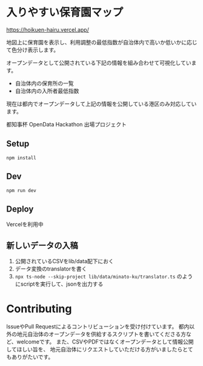 # 入りやすい保育園マップ

https://hoikuen-hairu.vercel.app/

地図上に保育園を表示し、利用調整の最低指数が自治体内で高いか低いかに応じて色分け表示します。

オープンデータとして公開されている下記の情報を組み合わせて可視化しています。
- 自治体内の保育所の一覧
- 自治体内の入所者最低指数

現在は都内でオープンデータして上記の情報を公開している港区のみ対応しています。

都知事杯 OpenData Hackathon 出場プロジェクト

## Setup
```
npm install
```

## Dev
```
npm run dev
```

## Deploy
Vercelを利用中

## 新しいデータの入稿
1. 公開されているCSVをlib/data配下におく
2. データ変換のtranslatorを書く
3. `npx ts-node --skip-project lib/data/minato-ku/translator.ts` のようにscriptを実行して、jsonを出力する

# Contributing

IssueやPull Requestによるコントリビューションを受け付けています。
都内以外の地元自治体のオープンデータを供給するスクリプトを書いてくださる方など、welcomeです。
また、CSVやPDFではなくオープンデータとして情報公開してほしい旨を、
地元自治体にリクエストしていただける方がいましたらとてもありがたいです。
